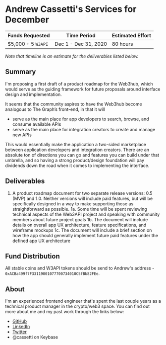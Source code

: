 # Andrew Cassetti's Services for December

| Funds Requested | Time Period | Estimated Effort |
|-|-|-|
| $5,000 + 5 `W3API` | Dec 1 - Dec 31, 2020 | 80 hours |

*Note that timeline is an estimate for the deliverables listed below.*


## Summary

I'm proposing a first draft of a product roadmap for the Web3hub, which would serve as the guiding framework for future proposals around interface design and implementation.

It seems that the community aspires to have the Web3hub become analogous to The Graph’s front-end, in that it will
- serve as the main place for app developers to search, browse, and consume available APIs
- serve as the main place for integration creators to create and manage new APIs

This would essentially make the application a two-sided marketplace between application developers and integration creators. There are an absolute ton of directions you can go and features you can build under that umbrella, and so having a strong product/design foundation will pay dividends down the road when it comes to implementing the interface.


## Deliverables

1. A product roadmap document for two separate release versions: 0.5 (MVP) and 1.0. Neither versions will include paid features, but will be specifically designed in a way to make supporting those as straightforward as possible.
1a. Some time will be spent reviewing technical aspects of the Web3API project and speaking with community members about future project goals
1b. The document will include details on overall app UX architecture, feature specifications, and wireframe mockups
1c. The document will include a brief section on how the app should generally implement future paid features under the defined app UX architecture


## Fund Distribution

All stable coins and W3API tokens should be send to Andrew's address - `0xACBa499f7F33119001077700734010C5fBb82FEe`.


## About

I'm an experienced frontend engineer that's spent the last couple years as a technical product manager in the crypto/web3 space. You can find out more about me and my past work through the links below:
- [GitHub](https://github.com/amcassetti)
- [LinkedIn](www.linkedin.com/in/andrew-cassetti-33128030)
- [Twitter](https://twitter.com/amc6825)
- @cassetti on Keybase
